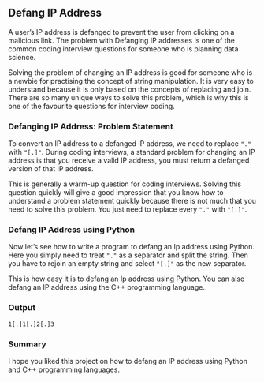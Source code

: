 ## Defang IP Address

A user’s IP address is defanged to prevent the user from clicking on a malicious link. The problem with Defanging IP addresses is one of the common coding interview questions for someone who is planning data science.

Solving the problem of changing an IP address is good for someone who is a newbie for practising the concept of string manipulation. It is very easy to understand because it is only based on the concepts of replacing and join. There are so many unique ways to solve this problem, which is why this is one of the favourite questions for interview coding.

### Defanging IP Address: Problem Statement

To convert an IP address to a defanged IP address, we need to replace `"."` with `"[.]"`. During coding interviews, a standard problem for changing an IP address is that you receive a valid IP address, you must return a defanged version of that IP address.

This is generally a warm-up question for coding interviews. Solving this question quickly will give a good impression that you know how to understand a problem statement quickly because there is not much that you need to solve this problem. You just need to replace every `"."` with `"[.]"`.

### Defang IP Address using Python

Now let’s see how to write a program to defang an Ip address using Python. Here you simply need to treat `"."` as a separator and split the string. Then you have to rejoin an empty string and select `"[.]"` as the new separator.

This is how easy it is to defang an Ip address using Python. You can also defang an IP address using the C++ programming language.

### Output

```
1[.]1[.]2[.]3
```

### Summary

I hope you liked this project on how to defang an IP address using Python and C++ programming languages.